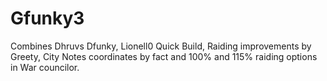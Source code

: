 # Gfunky3

Combines Dhruvs Dfunky, Lionell0 Quick Build, Raiding improvements by Greety, City Notes coordinates by fact and 100% and 115% raiding options in War councilor.
